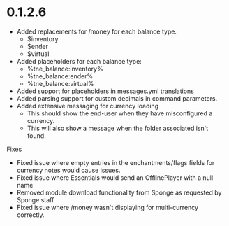 # 0.1.2.6
- Added replacements for /money for each balance type.
  - $inventory
  - $ender
  - $virtual
- Added placeholders for each balance type:
  - %tne_balance:inventory%
  - %tne_balance:ender%
  - %tne_balance:virtual%
- Added support for placeholders in messages.yml translations
- Added parsing support for custom decimals in command parameters.
- Added extensive messaging for currency loading
  - This should show the end-user when they have misconfigured a currency.
  - This will also show a message when the folder associated isn't found.

Fixes
- Fixed issue where empty entries in the enchantments/flags fields for currency notes would cause issues.
- Fixed issue where Essentials would send an OfflinePlayer with a null name
- Removed module download functionality from Sponge as requested by Sponge staff
- Fixed issue where /money wasn't displaying for multi-currency correctly.